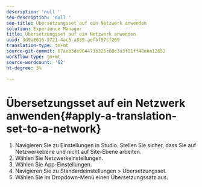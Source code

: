 ```yaml
---
description: 'null '
seo-description: 'null '
seo-title: Übersetzungsset auf ein Netzwerk anwenden
solution: Experience Manager
title: Übersetzungsset auf ein Netzwerk anwenden
uuid: 3d9a2616-3721-4ac5-a039-aefbf57cf269
translation-type: tm+mt
source-git-commit: 67aeb3de964473b326c88c3a3f81ff48a6a12652
workflow-type: tm+mt
source-wordcount: '62'
ht-degree: 3%

---
```



# Übersetzungsset auf ein Netzwerk anwenden{#apply-a-translation-set-to-a-network}

1. Navigieren Sie zu Einstellungen in Studio. Stellen Sie sicher, dass Sie auf Netzwerkebene und nicht auf Site-Ebene arbeiten.
1. Wählen Sie Netzwerkeinstellungen.
1. Wählen Sie App-Einstellungen.
1. Navigieren Sie zu Standardeinstellungen > Übersetzungsset.
1. Wählen Sie im Dropdown-Menü einen Übersetzungssatz aus.

